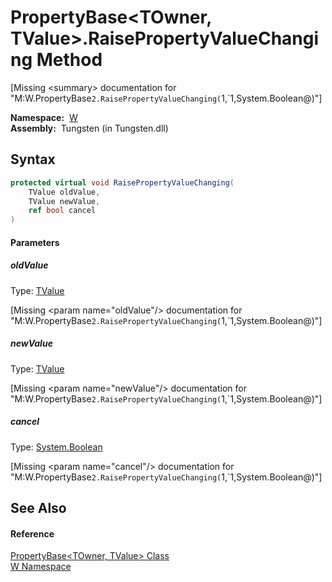 PropertyBase&lt;TOwner, TValue>.RaisePropertyValueChanging Method
=================================================================
  
[Missing &lt;summary> documentation for "M:W.PropertyBase`2.RaisePropertyValueChanging(`1,`1,System.Boolean@)"]


  **Namespace:**  [W][1]  
  **Assembly:**  Tungsten (in Tungsten.dll)

Syntax
------

```csharp
protected virtual void RaisePropertyValueChanging(
	TValue oldValue,
	TValue newValue,
	ref bool cancel
)
```

#### Parameters

##### *oldValue*
Type: [TValue][2]  

[Missing &lt;param name="oldValue"/> documentation for "M:W.PropertyBase`2.RaisePropertyValueChanging(`1,`1,System.Boolean@)"]


##### *newValue*
Type: [TValue][2]  

[Missing &lt;param name="newValue"/> documentation for "M:W.PropertyBase`2.RaisePropertyValueChanging(`1,`1,System.Boolean@)"]


##### *cancel*
Type: [System.Boolean][3]  

[Missing &lt;param name="cancel"/> documentation for "M:W.PropertyBase`2.RaisePropertyValueChanging(`1,`1,System.Boolean@)"]



See Also
--------

#### Reference
[PropertyBase&lt;TOwner, TValue> Class][2]  
[W Namespace][1]  

[1]: ../README.md
[2]: README.md
[3]: http://msdn.microsoft.com/en-us/library/a28wyd50
[4]: ../../_icons/Help.png